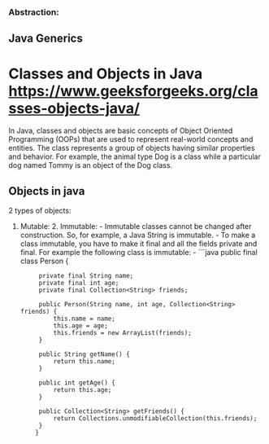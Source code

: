 ### Abstraction:




## Java Generics


# Classes and Objects in Java https://www.geeksforgeeks.org/classes-objects-java/
In Java, classes and objects are basic concepts of Object Oriented Programming (OOPs) that are used to represent real-world concepts and entities.
The class represents a group of objects having similar properties and behavior. 
For example, the animal type Dog is a class while a particular dog named Tommy is an object of the Dog class.
## Objects in java
2 types of objects:
1. Mutable:
   2. Immutable:
       - Immutable classes cannot be changed after construction. So, for example, a Java String is immutable.
       - To make a class immutable, you have to make it final and all the fields private and final. For example the following class is immutable: 
       - ```java
           public final class Person {
    
            private final String name;
            private final int age;
            private final Collection<String> friends;
    
            public Person(String name, int age, Collection<String> friends) {
                this.name = name;
                this.age = age;
                this.friends = new ArrayList(friends);
            }
    
            public String getName() { 
                return this.name;
            }
    
            public int getAge() {
                return this.age;
            }
    
            public Collection<String> getFriends() {
                return Collections.unmodifiableCollection(this.friends);
            }
           }
      ```
      